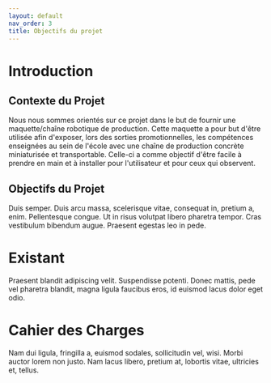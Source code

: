 ```yaml
---
layout: default
nav_order: 3
title: Objectifs du projet
---
```


# Introduction

## Contexte du Projet

Nous nous sommes orientés sur ce projet dans le but de fournir une maquette/chaîne robotique de production. Cette maquette a pour but d'être utilisée afin d'exposer, lors des sorties promotionnelles, les compétences enseignées au sein de l'école avec une chaîne de production concrète miniaturisée et transportable. Celle-ci a comme objectif d'être facile à prendre en main et à installer pour l'utilisateur et pour ceux qui observent.

## Objectifs du Projet

Duis semper. Duis arcu massa, scelerisque vitae, consequat in, pretium a, enim. Pellentesque congue. Ut in risus volutpat libero pharetra tempor. Cras vestibulum bibendum augue. Praesent egestas leo in pede.

# Existant

Praesent blandit adipiscing velit. Suspendisse potenti. Donec mattis, pede vel pharetra blandit, magna ligula faucibus eros, id euismod lacus dolor eget odio.

# Cahier des Charges

Nam dui ligula, fringilla a, euismod sodales, sollicitudin vel, wisi. Morbi auctor lorem non justo. Nam lacus libero, pretium at, lobortis vitae, ultricies et, tellus.
